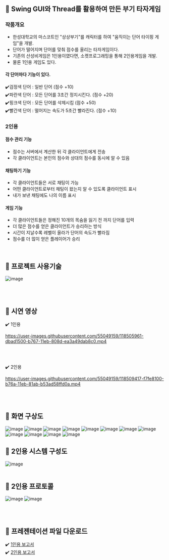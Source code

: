 


## :rocket: Swing GUI와 Thread를 활용하여 만든 부기 타자게임 <br/>

### 작품개요
- 한성대학교의 마스코트인 "상상부기"를 캐릭터를 하여 "움직이는 단어 타이핑 게임"을 개발.
- 단어가 떨어지며 단어를 맞춰 점수를 올리는 타자게임이다.
- 기존의 산성비게임은 1인용이였다면, 소켓프로그래밍을 통해 2인용게임을 개발.
- 물론 1인용 게임도 있다.

#### 각 단어마다 기능이 있다.
:heavy_check_mark:검정색 단어 : 일반 단어 (점수 +10) <br>
:heavy_check_mark:파란색 단어 : 모든 단어를 3초간 정지시킨다. (점수 +20)<br>
:heavy_check_mark:핑크색 단어 : 모든 단어를 삭제시킴 (점수 +50)<br>
:heavy_check_mark:빨간색 단어 : 떨어지는 속도가 5초간 빨라진다. (점수 +10)<br>

### 2인용
#### 점수 관리 기능
- 점수는 서버에서 계산한 뒤 각 클라이언트에게 전송
- 각 클라이언트는 본인의 점수와 상대의 점수를 동시에 알 수 있음
 
#### 채팅하기 기능
- 각 클라이언트들은 서로 채팅이 가능
- 어떤 클라이언트로부터 채팅이 왔는지 알 수 있도록 클라이언트 표시
- 내가 보낸 채팅에도 나의 이름 표시

#### 게임 기능
- 각 클라이언트들은 정해진 10개의 목숨을 잃기 전 까지 단어를 입력 
- 더 많은 점수를 얻은 클라이언트가 승리하는 방식
- 시간이 지날수록 레벨이 올라가 단어의 속도가 빨라짐 
- 점수를 더 많이 얻은 플레이어가 승리

<br>

##  :rocket: 프로젝트 사용기술 

![image](https://user-images.githubusercontent.com/55049159/118515386-4e21f300-b770-11eb-9356-6913178a702a.png)

<br>
<br>

##  :rocket: 시연 영상 
:heavy_check_mark: 1인용

https://user-images.githubusercontent.com/55049159/118505961-dbad1500-b767-11eb-808d-ea3a49dab8c0.mp4

<br><br>

:heavy_check_mark: 2인용

https://user-images.githubusercontent.com/55049159/118509417-f7fe8100-b76a-11eb-81ab-b53ad58ffd0a.mp4


<br>
<br>

##  :rocket: 화면 구상도
![image](https://user-images.githubusercontent.com/55049159/118504110-35144480-b766-11eb-97ef-d3f5fea98f5f.png)
![image](https://user-images.githubusercontent.com/55049159/118504130-380f3500-b766-11eb-9f9d-7c0d1e0fe087.png)
![image](https://user-images.githubusercontent.com/55049159/118504134-39d8f880-b766-11eb-8689-cd28744534ec.png)
![image](https://user-images.githubusercontent.com/55049159/118504145-3cd3e900-b766-11eb-9ef6-4b833f2fa1ba.png)
![image](https://user-images.githubusercontent.com/55049159/118504161-3e9dac80-b766-11eb-993e-4a3d85a3900c.png)
![image](https://user-images.githubusercontent.com/55049159/118504233-4c533200-b766-11eb-8292-cba85e591ca1.png)
![image](https://user-images.githubusercontent.com/55049159/118504240-4e1cf580-b766-11eb-9cbb-37bede8bf029.png)
![image](https://user-images.githubusercontent.com/55049159/118504247-4fe6b900-b766-11eb-8a8f-606d528b9cce.png)
![image](https://user-images.githubusercontent.com/55049159/118504258-51b07c80-b766-11eb-904c-fa7b017d27e0.png)
![image](https://user-images.githubusercontent.com/55049159/118504272-5412d680-b766-11eb-8369-5457523d978d.png)
![image](https://user-images.githubusercontent.com/55049159/118504286-55dc9a00-b766-11eb-9020-2e1083f95042.png)
![image](https://user-images.githubusercontent.com/55049159/118504296-583ef400-b766-11eb-9943-88f65227ab49.png)


##  :rocket: 2인용 시스템 구성도 

![image](https://user-images.githubusercontent.com/55049159/118503640-c636eb80-b765-11eb-9731-2970eaaa1848.png)
<br>
<br>

##  :rocket: 2인용 프로토콜  
![image](https://user-images.githubusercontent.com/55049159/118503673-cdf69000-b765-11eb-9ab9-ec57245368da.png)
![image](https://user-images.githubusercontent.com/55049159/118503754-dcdd4280-b765-11eb-82ed-b3778ac5034a.png)

<br>
<br>


##  :rocket: 프레젠테이션 파일 다운로드

:heavy_check_mark: [1인용 보고서](https://github.com/jaero0725/BugiTextGame/files/6494617/_._1514043_.2.pdf) <br>
:heavy_check_mark: [2인용 보고서](https://github.com/jaero0725/BugiTextGame/files/6494647/NetP-14-.-1514043-.pdf)


